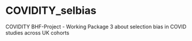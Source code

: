 # COVIDITY_selbias
COVIDITY BHF-Project - Working Package 3 about selection bias in COVID studies across UK cohorts
